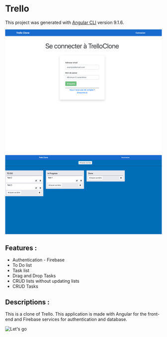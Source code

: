 # Trello

This project was generated with [Angular CLI](https://github.com/angular/angular-cli) version 9.1.6.

![](trello1.png)
![](trello2.png)

## Features : 
- Authentication - Firebase
- To Do list 
- Task list
- Drag and Drop Tasks
- CRUD lists without updating lists
- CRUD Tasks

## Descriptions :

This is a clone of Trello.
This application is made with Angular for the front-end and Firebase services for authentication and database.

![Let's go](https://trello-b2971.web.app/)
